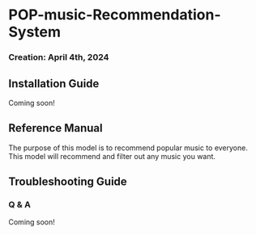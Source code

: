 # POP-music-Recommendation-System
### Creation: April 4th, 2024

## Installation Guide
Coming soon!

## Reference Manual
The purpose of this model is to recommend popular music to everyone. This model will recommend and filter out any music you want.

## Troubleshooting Guide
### Q & A
 Coming soon!
